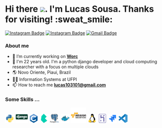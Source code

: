 <h1> Hi there <img src="https://raw.githubusercontent.com/kaueMarques/kaueMarques/master/hi.gif" width="30px">. I'm Lucas Sousa. Thanks for visiting! :sweat_smile:</h1>

[![Instagram Badge](https://img.shields.io/badge/-Instagram-purple?style=flat-square&logo=Instagram&logoColor=white&link=https://www.instagram.com/lucasousa54/)](https://www.instagram.com/lucasousa54/)
[![Instagram Badge](https://img.shields.io/badge/-Telegram-blue?style=flat-square&logo=Telegram&logoColor=white&link=https://telegram.me/lucasousa54)](https://telegram.me/lucasousa54)
[![Gmail Badge](https://img.shields.io/badge/-Gmail-c14438?style=flat-square&logo=Gmail&logoColor=white&link=mailto:lucasousa@ufpi.edu.br)](mailto:lucasousa@ufpi.edu.br)


<h3>About me</h3>

- 🔭 I’m currently working on **[Worc](https://worc.com.br)**
- 💬 I'm 22 years old. I'm a python django developer and cloud computing researcher with a focus on multiple clouds
- :earth_americas: Novo Oriente, Piaui, Brazil
- :student: Information Systems at UFPI
- 📫 How to reach me **lucas103101@gmail.com**

<h3>Some Skills ... </h3>
<p align="left">
  <img src="https://github.com/devicons/devicon/blob/master/icons/python/python-original.svg" alt="python" width="30" height="30"/>
  <img src="https://github.com/devicons/devicon/blob/master/icons/django/django-original.svg" alt="django"  width="40" height="40"/>
  <img src="https://github.com/devicons/devicon/blob/master/icons/c/c-original.svg" alt="linguagem c"  width="30" height="30"/>
  <img src="https://github.com/devicons/devicon/blob/master/icons/bulma/bulma-plain.svg" alt="bulma css" width="30" height="30"/>
  <img src="https://raw.githubusercontent.com/devicons/devicon/master/icons/postgresql/postgresql-original-wordmark.svg" alt="postgresql" width="30" height="30"/>
  <img src="https://github.com/devicons/devicon/blob/master/icons/docker/docker-original.svg" alt="docker" width="30" height="30"/>
  <img src="https://github.com/devicons/devicon/blob/master/icons/amazonwebservices/amazonwebservices-original-wordmark.svg" alt="aws" width="50" height="50"/>
  <img src="https://github.com/devicons/devicon/blob/master/icons/linux/linux-original.svg" alt="linux" width="30" height="30"/>
  <img src="https://github.com/devicons/devicon/blob/master/icons/heroku/heroku-original.svg" alt="linux" width="30" height="30"/>
  <img src="https://github.com/devicons/devicon/blob/master/icons/jira/jira-original.svg" alt="linux" width="30" height="30"/>
  <img src="https://github.com/devicons/devicon/blob/master/icons/vscode/vscode-original.svg" alt="linux" width="30" height="30"/>
</p>
<!--
  <p align="center">
    <img src="https://github-readme-stats.vercel.app/api?username=lucasousa&show_icons=true&layout=compact&theme=black" alt="lucas sousa"/> 
  </p>
-->

